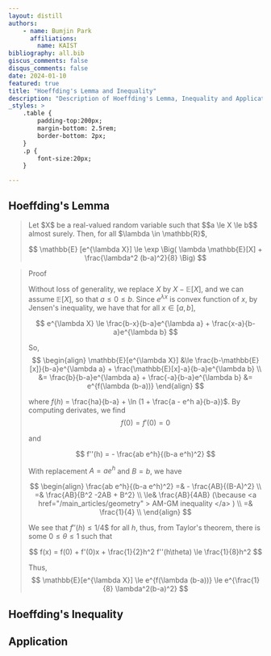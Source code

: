 ```yaml
---
layout: distill
authors: 
    - name: Bumjin Park
      affiliations:
        name: KAIST
bibliography: all.bib
giscus_comments: false
disqus_comments: false
date: 2024-01-10
featured: true
title: "Hoeffding's Lemma and Inequality"
description: "Description of Hoeffding's Lemma, Inequality and Applications"
_styles: >
    .table {
        padding-top:200px;
        margin-bottom: 2.5rem;
        border-bottom: 2px;
    }
    .p {
        font-size:20px;
    }

---
```



## Hoeffding's Lemma

<blockquote>
Let $X$ be a real-valued random variable such that $$a \le X \le b$$ almost surely. Then, for all $\lambda \in \mathbb{R}$, 

$$ 
\mathbb{E} [e^{\lambda X}] \le \exp \Big(  \lambda \mathbb{E}[X] + \frac{\lambda^2 (b-a)^2}{8} \Big)
$$ 

</blockquote>
<blockquote>
Proof

Without loss of generality, we replace $X$ by $X- \mathbb{E}[X]$, and we can assume $\mathbb{E}[X]$, so that $a \le 0 \le b$.
Since $e^{\lambda x}$ is convex function of $x$, by Jensen's inequality, we have that for all $x \in [a,b]$,

$$
e^{\lambda X} \le \frac{b-x}{b-a}e^{\lambda a} + \frac{x-a}{b-a}e^{\lambda b}
$$

So, 
$$
\begin{align}
\mathbb{E}[e^{\lambda X}] &\le \frac{b-\mathbb{E}[x]}{b-a}e^{\lambda a} + \frac{\mathbb{E}[x]-a}{b-a}e^{\lambda b} \\
&= \frac{b}{b-a}e^{\lambda a} + \frac{-a}{b-a}e^{\lambda b}
&= e^{f(\lambda (b-a))}
\end{align}
$$

where $f(h)$ = \frac{ha}{b-a} + \ln (1 + \frac{a - e^h a}{b-a})$. By computing derivates, we find
$$
f(0) = f'(0) = 0 
$$

and 

$$
f''(h) = - \frac{ab e^h}{(b-a e^h)^2}
$$

With replacement $A = ae^h$ and $B=b$, we have 

$$
\begin{align}
\frac{ab e^h}{(b-a e^h)^2} =& - \frac{AB}{(B-A)^2}  \\
 =& \frac{AB}{B^2 -2AB + B^2} \\
 \le& \frac{AB}{4AB}  (\because <a href="/main_articles/geometry" > AM-GM inequality </a> ) \\
 =& \frac{1}{4} \\
\end{align}
$$


We see that $f''(h) \le 1/4$$ for all $h$, thus, from Taylor's theorem, there is some $0 \le \theta \le 1$ such that 

$$
f(x) = f(0) + f'(0)x + \frac{1}{2}h^2 f''(h\theta) \le \frac{1}{8}h^2
$$

Thus, 
$$
\mathbb{E}[e^{\lambda X}] \le e^{f(\lambda (b-a))} \le e^{\frac{1}{8} \lambda^2(b-a)^2}
$$

</blockquote>







## Hoeffding's Inequality 




## Application